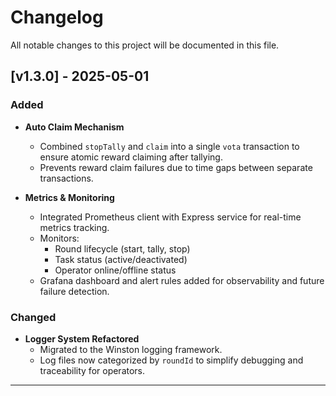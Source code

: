 # Changelog

All notable changes to this project will be documented in this file.

## [v1.3.0] - 2025-05-01

### Added

- **Auto Claim Mechanism**
  - Combined `stopTally` and `claim` into a single `vota` transaction to ensure atomic reward claiming after tallying.
  - Prevents reward claim failures due to time gaps between separate transactions.

- **Metrics & Monitoring**
  - Integrated Prometheus client with Express service for real-time metrics tracking.
  - Monitors:
    - Round lifecycle (start, tally, stop)
    - Task status (active/deactivated)
    - Operator online/offline status
  - Grafana dashboard and alert rules added for observability and future failure detection.

### Changed

- **Logger System Refactored**
  - Migrated to the Winston logging framework.
  - Log files now categorized by `roundId` to simplify debugging and traceability for operators.

---